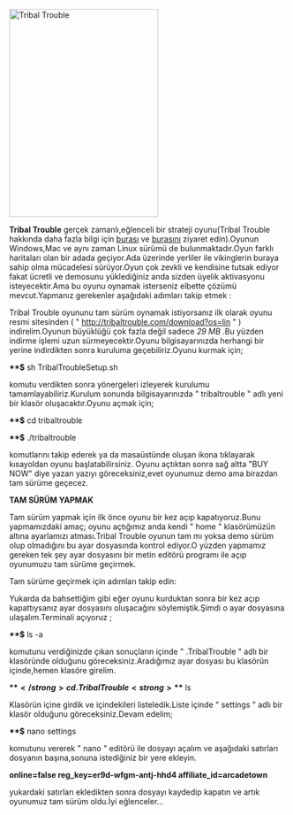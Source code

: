 <html><body><img src="http://www.gameproducer.net/images/032.jpg" alt="Tribal Trouble" width="270" height="376">

<strong>Tribal Trouble</strong> gerçek zamanlı,eğlenceli bir strateji oyunu(Tribal Trouble hakkında daha fazla bilgi için <a href="http://tribaltrouble.com/" target="_blank">burası</a> ve <a href="http://en.wikipedia.org/wiki/Tribal_Trouble" target="_blank">burasını</a> ziyaret edin).Oyunun Windows,Mac ve aynı zaman Linux sürümü de bulunmaktadır.Oyun farklı haritaları olan bir adada geçiyor.Ada üzerinde yerliler ile vikinglerin buraya sahip olma mücadelesi sürüyor.Oyun çok zevkli ve kendisine tutsak ediyor fakat ücretli ve demosunu yüklediğiniz anda sizden üyelik aktivasyonu isteyecektir.Ama bu oyunu oynamak isterseniz elbette çözümü mevcut.Yapmanız gerekenler aşağıdaki adımları takip etmek :

Tribal Trouble oyununu tam sürüm oynamak istiyorsanız ilk olarak oyunu resmi sitesinden ( " <a href="http://tribaltrouble.com/download?os=lin" target="_blank">http://tribaltrouble.com/download?os=lin</a> " ) indirelim.Oyunun büyüklüğü çok fazla değil sadece <em>29 MB</em> .Bu yüzden indirme işlemi uzun sürmeyecektir.Oyunu bilgisayarınızda herhangi bir yerine indirdikten sonra kuruluma geçebiliriz.Oyunu kurmak için;

<strong>**$</strong> sh TribalTroubleSetup.sh

komutu verdikten sonra yönergeleri izleyerek kurulumu tamamlayabiliriz.Kurulum sonunda bilgisayarınızda " tribaltrouble " adlı yeni bir klasör oluşacaktır.Oyunu açmak için;

<strong>**$</strong> cd tribaltrouble

<strong>**$</strong> ./tribaltrouble

komutlarını takip ederek ya da masaüstünde oluşan ikona tıklayarak kısayoldan oyunu başlatabilirsiniz. Oyunu açtıktan sonra sağ altta "BUY NOW" diye yazan yazıyı göreceksiniz,evet oyunumuz demo ama birazdan tam sürüme geçecez.

<strong>TAM SÜRÜM YAPMAK</strong>

Tam sürüm yapmak için ilk önce oyunu bir kez açıp kapatıyoruz.Bunu yapmamızdaki amaç; oyunu açtığımız anda kendi " home " klasörümüzün altına ayarlamızı atması.Tribal Trouble oyunun tam mı yoksa demo sürüm olup olmadığını bu ayar dosyasında kontrol ediyor.O yüzden yapmamız gereken tek şey ayar dosyasını bir metin editörü programı ile açıp oyunumuzu tam sürüme geçirmek.

Tam sürüme geçirmek için adımları takip edin:

Yukarda  da bahsettiğim gibi eğer oyunu kurduktan sonra bir kez açıp kapattıysanız ayar dosyasını oluşacağını söylemiştik.Şimdi o ayar dosyasına ulaşalım.Terminali açıyoruz ;

<strong>**$</strong> ls -a

komutunu verdiğinizde çıkan sonuçların içinde " .TribalTrouble " adlı bir klasöründe olduğunu göreceksiniz.Aradığımız ayar dosyası bu klasörün içinde,hemen klasöre girelim.

<strong>**$</strong> cd .TribalTrouble
<strong>**$</strong> ls

Klasörün içine girdik ve içindekileri listeledik.Liste içinde " settings " adlı bir klasör olduğunu göreceksiniz.Devam edelim;

<strong>**$</strong> nano settings

komutunu vererek " nano " editörü ile dosyayı açalım ve aşağıdaki satırları dosyanın başına,sonuna istediğiniz bir yere ekleyin.

<strong>online=false
reg_key=er9d-wfgm-antj-hhd4
affiliate_id=arcadetown</strong>

yukardaki satırları ekledikten sonra dosyayı kaydedip kapatın ve artık oyunumuz tam sürüm oldu.İyi eğlenceler...</body></html>